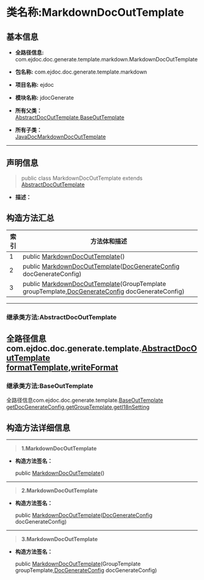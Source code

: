 # 类名称:MarkdownDocOutTemplate

## 基本信息

* **全路径信息:** com.ejdoc.doc.generate.template.markdown.MarkdownDocOutTemplate
* **包名称:** com.ejdoc.doc.generate.template.markdown
* **项目名称:** ejdoc
* **模块名称:** jdocGenerate





* **所有父类：**  
[AbstractDocOutTemplate](/jdocGenerate/com/ejdoc/doc/generate/template/AbstractDocOutTemplate.md),[BaseOutTemplate](/jdocGenerate/com/ejdoc/doc/generate/template/BaseOutTemplate.md)

* **所有子类：**  
[JavaDocMarkdownDocOutTemplate](/jdocGenerate/com/ejdoc/doc/generate/template/markdown/JavaDocMarkdownDocOutTemplate.md)

---

## 声明信息
> public class MarkdownDocOutTemplate extends [AbstractDocOutTemplate](/jdocGenerate/com/ejdoc/doc/generate/template/AbstractDocOutTemplate.md)     


* **描述：** 

  







## 构造方法汇总

|   索引  |    方法体和描述   |
| ---- | ---- |
|1|public  [MarkdownDocOutTemplate](#innerlink-markdowndocouttemplate)()   <br/>|
|2|public  [MarkdownDocOutTemplate](#innerlink-markdowndocouttemplate-comejdocdocgenerateoutconfigdocgenerateconfig)([DocGenerateConfig](/jdocGenerate/com/ejdoc/doc/generate/out/config/DocGenerateConfig.md) docGenerateConfig)   <br/>|
|3|public  [MarkdownDocOutTemplate](#innerlink-markdowndocouttemplate-grouptemplate-comejdocdocgenerateoutconfigdocgenerateconfig)(GroupTemplate groupTemplate,[DocGenerateConfig](/jdocGenerate/com/ejdoc/doc/generate/out/config/DocGenerateConfig.md) docGenerateConfig)   <br/>|



---
### 继承类方法:AbstractDocOutTemplate

全路径信息com.ejdoc.doc.generate.template.[AbstractDocOutTemplate](/jdocGenerate/com/ejdoc/doc/generate/template/AbstractDocOutTemplate.md)  
[formatTemplate](/jdocGenerate/com/ejdoc/doc/generate/template/AbstractDocOutTemplate.md#formatTemplate-comejdocdocgeneratemodeldocoutfileinfo),[writeFormat](/jdocGenerate/com/ejdoc/doc/generate/template/AbstractDocOutTemplate.md#writeFormat-javalangstring-comejdocdocgeneratemodeldocoutfileinfo)
---
### 继承类方法:BaseOutTemplate

全路径信息com.ejdoc.doc.generate.template.[BaseOutTemplate](/jdocGenerate/com/ejdoc/doc/generate/template/BaseOutTemplate.md)  
[getDocGenerateConfig](/jdocGenerate/com/ejdoc/doc/generate/template/BaseOutTemplate.md#getDocGenerateConfig),[getGroupTemplate](/jdocGenerate/com/ejdoc/doc/generate/template/BaseOutTemplate.md#getGroupTemplate),[getI18nSetting](/jdocGenerate/com/ejdoc/doc/generate/template/BaseOutTemplate.md#getI18nSetting)





## 构造方法详细信息

---
> **1.<span id="innerlink-markdowndocouttemplate">MarkdownDocOutTemplate</span>**

* **构造方法签名：** 

  public  [MarkdownDocOutTemplate](#markdowndocouttemplate)()   






---
> **2.<span id="innerlink-markdowndocouttemplate-comejdocdocgenerateoutconfigdocgenerateconfig">MarkdownDocOutTemplate</span>**

* **构造方法签名：** 

  public  [MarkdownDocOutTemplate](#markdowndocouttemplate-comejdocdocgenerateoutconfigdocgenerateconfig)([DocGenerateConfig](/jdocGenerate/com/ejdoc/doc/generate/out/config/DocGenerateConfig.md) docGenerateConfig)   






---
> **3.<span id="innerlink-markdowndocouttemplate-grouptemplate-comejdocdocgenerateoutconfigdocgenerateconfig">MarkdownDocOutTemplate</span>**

* **构造方法签名：** 

  public  [MarkdownDocOutTemplate](#markdowndocouttemplate-grouptemplate-comejdocdocgenerateoutconfigdocgenerateconfig)(GroupTemplate groupTemplate,[DocGenerateConfig](/jdocGenerate/com/ejdoc/doc/generate/out/config/DocGenerateConfig.md) docGenerateConfig)   







